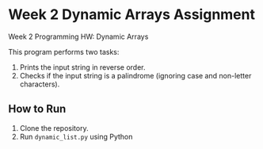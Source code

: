 # Week 2 Dynamic Arrays Assignment
Week 2 Programming HW: Dynamic Arrays

This program performs two tasks:
1. Prints the input string in reverse order.
2. Checks if the input string is a palindrome (ignoring case and non-letter characters).

## How to Run

1. Clone the repository.
2. Run `dynamic_list.py` using Python
